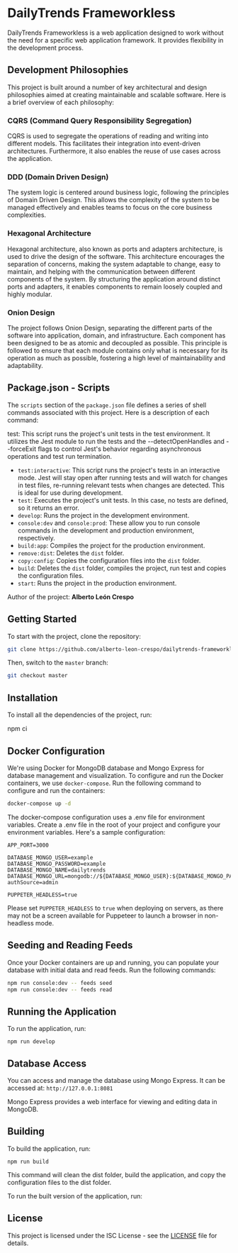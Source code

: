 # DailyTrends Frameworkless

DailyTrends Frameworkless is a web application designed to work without the need for a specific web application framework. It provides flexibility in the development process.

## Development Philosophies

This project is built around a number of key architectural and design philosophies aimed at creating maintainable and scalable software. Here is a brief overview of each philosophy:

### CQRS (Command Query Responsibility Segregation)

CQRS is used to segregate the operations of reading and writing into different models. This facilitates their integration into event-driven architectures. Furthermore, it also enables the reuse of use cases across the application.

### DDD (Domain Driven Design)

The system logic is centered around business logic, following the principles of Domain Driven Design. This allows the complexity of the system to be managed effectively and enables teams to focus on the core business complexities.

### Hexagonal Architecture

Hexagonal architecture, also known as ports and adapters architecture, is used to drive the design of the software. This architecture encourages the separation of concerns, making the system adaptable to change, easy to maintain, and helping with the communication between different components of the system. By structuring the application around distinct ports and adapters, it enables components to remain loosely coupled and highly modular.

### Onion Design

The project follows Onion Design, separating the different parts of the software into application, domain, and infrastructure. Each component has been designed to be as atomic and decoupled as possible. This principle is followed to ensure that each module contains only what is necessary for its operation as much as possible, fostering a high level of maintainability and adaptability.

## Package.json - Scripts

The `scripts` section of the `package.json` file defines a series of shell commands associated with this project. Here is a description of each command:

test: This script runs the project's unit tests in the test environment. It utilizes the Jest module to run the tests and the --detectOpenHandles and --forceExit flags to control Jest's behavior regarding asynchronous operations and test run termination.

- `test:interactive`: This script runs the project's tests in an interactive mode. Jest will stay open after running tests and will watch for changes in test files, re-running relevant tests when changes are detected. This is ideal for use during development.
- `test`: Executes the project's unit tests. In this case, no tests are defined, so it returns an error.
- `develop`: Runs the project in the development environment.
- `console:dev` and `console:prod`: These allow you to run console commands in the development and production environment, respectively.
- `build:app`: Compiles the project for the production environment.
- `remove:dist`: Deletes the `dist` folder.
- `copy:config`: Copies the configuration files into the `dist` folder.
- `build`: Deletes the `dist` folder, compiles the project, run test and copies the configuration files.
- `start`: Runs the project in the production environment.

Author of the project: **Alberto León Crespo**

## Getting Started

To start with the project, clone the repository:

```bash
git clone https://github.com/alberto-leon-crespo/dailytrends-frameworkless.git
```

Then, switch to the `master` branch:

```bash
git checkout master
```

## Installation

To install all the dependencies of the project, run:

npm ci

## Docker Configuration

We're using Docker for MongoDB database and Mongo Express for database management and visualization. To configure and run the Docker containers, we use `docker-compose`. Run the following command to configure and run the containers:

```bash
docker-compose up -d
```

The docker-compose configuration uses a .env file for environment variables. Create a .env file in the root of your project and configure your environment variables. Here's a sample configuration:

```
APP_PORT=3000

DATABASE_MONGO_USER=example
DATABASE_MONGO_PASSWORD=example
DATABASE_MONGO_NAME=dailytrends
DATABASE_MONGO_URL=mongodb://${DATABASE_MONGO_USER}:${DATABASE_MONGO_PASSWORD}@127.0.0.1:27017/dailytrends?authSource=admin

PUPPETER_HEADLESS=true
```

Please set `PUPPETER_HEADLESS` to `true` when deploying on servers, as there may not be a screen available for Puppeteer to launch a browser in non-headless mode.

## Seeding and Reading Feeds

Once your Docker containers are up and running, you can populate your database with initial data and read feeds. Run the following commands:

```bash
npm run console:dev -- feeds seed
npm run console:dev -- feeds read
```

## Running the Application

To run the application, run:

```
npm run develop
```

## Database Access

You can access and manage the database using Mongo Express. It can be accessed at: `http://127.0.0.1:8081`

Mongo Express provides a web interface for viewing and editing data in MongoDB.

## Building

To build the application, run:

```npm run build```

This command will clean the dist folder, build the application, and copy the configuration files to the dist folder.

To run the built version of the application, run:

## License

This project is licensed under the ISC License - see the [LICENSE](LICENSE) file for details.

